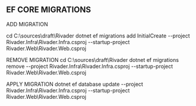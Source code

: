 EF CORE MIGRATIONS
------------------

ADD MIGRATION

cd C:\sources\draft\Rivader
dotnet ef migrations add InitialCreate --project Rivader.Infra\Rivader.Infra.csproj --startup-project Rivader.Web\Rivader.Web.csproj

REMOVE MIGRATION
cd C:\sources\draft\Rivader
dotnet ef migrations remove --project Rivader.Infra\Rivader.Infra.csproj --startup-project Rivader.Web\Rivader.Web.csproj

APPLY MIGRATION
dotnet ef database update --project Rivader.Infra\Rivader.Infra.csproj --startup-project Rivader.Web\Rivader.Web.csproj